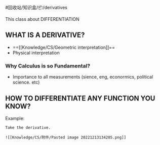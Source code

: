 #回收站/知识盒/📦/derivatives

This class about DIFFERENTIATION

## WHAT IS A DERIVATIVE?

- ==[[Knowledge/CS/Geometric interpretation]]==
- Physical interpretation

### Why Calculus is so Fundamental?

- Importance to all measurements
	(sience, eng, econormics, political science. etc)

## HOW TO DIFFERENTIATE ANY FUNCTION YOU KNOW?

Example:

	Take the derivative.

	![[Knowledge/CS/附件/Pasted image 20221213134205.png]]
